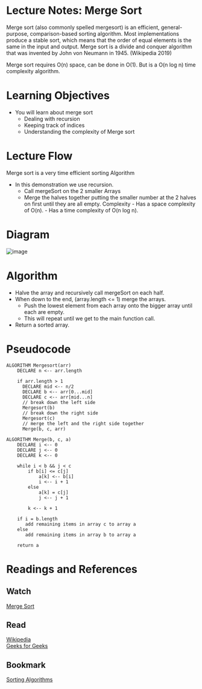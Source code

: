 # Lecture Notes: Merge Sort

Merge sort (also commonly spelled mergesort) is an efficient, general-purpose, comparison-based sorting algorithm. Most implementations produce a stable sort, which means that the order of equal elements is the same in the input and output. Merge sort is a divide and conquer algorithm that was invented by John von Neumann in 1945. (Wikipedia 2019) 

Merge sort requires O(n) space, can be done in O(1).  But is a O(n log n) time complexity algorithm.

# Learning Objectives
- You will learn about merge sort
    - Dealing with recursion
    - Keeping track of indices
    - Understanding the complexity of Merge sort

# Lecture Flow
Merge sort is a very time efficient sorting Algorithm
   - In this demonstration we use recursion.
       - Call mergeSort on the 2 smaller Arrays
       - Merge the halves together putting the smaller number at the 2 halves on first until they are all empty.
Complexity
    - Has a space complexity of O(n).
    - Has a time complexity of O(n log n).

# Diagram

![image](../code-challenges401/assets/mergesort.jpg)

# Algorithm
- Halve the array and recursively call mergeSort on each half.
- When down to the end, (array.length <= 1) merge the arrays.
    - Push the lowest element from each array onto the bigger array until each are empty.
    - This will repeat until we get to the main function call.
- Return a sorted array.

# Pseudocode
```
ALGORITHM Mergesort(arr)
    DECLARE n <-- arr.length
           
    if arr.length > 1
      DECLARE mid <-- n/2
      DECLARE b <-- arr[0...mid]
      DECLARE c <-- arr[mid...n]
      // break down the left side
      Mergesort(b)
      // break down the right side
      Mergesort(c)
      // merge the left and the right side together
      Merge(b, c, arr)

ALGORITHM Merge(b, c, a)
    DECLARE i <-- 0
    DECLARE j <-- 0
    DECLARE k <-- 0

    while i < b && j < c
        if b[i] <= c[j]
            a[k] <-- b[i]
            i <-- i + 1
        else
            a[k] = c[j]
            j <-- j + 1
            
        k <-- k + 1

    if i = b.length
       add remaining items in array c to array a
    else
       add remaining items in array b to array a
       
    return a
```

# Readings and References
## Watch
[Merge Sort](https://www.youtube.com/watch?v=KF2j-9iSf4Q)
## Read
[Wikipedia](https://en.wikipedia.org/wiki/Merge_sort)\
[Geeks for Geeks](https://www.geeksforgeeks.org/merge-sort/)
## Bookmark
[Sorting Algorithms](https://en.wikipedia.org/wiki/Sorting_algorithm)

